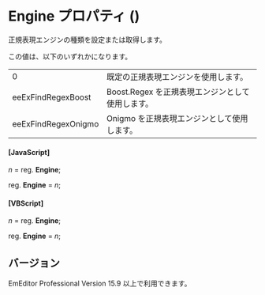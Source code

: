 # Engine プロパティ ()

正規表現エンジンの種類を設定または取得します。

この値は、以下のいずれかになります。

|     |     |
| --- | --- |
| 0 | 既定の正規表現エンジンを使用します。 |
| eeExFindRegexBoost | Boost.Regex を正規表現エンジンとして使用します。 |
| eeExFindRegexOnigmo | Onigmo を正規表現エンジンとして使用します。 |

#### \[JavaScript\]

_n_ = reg. **Engine**;

reg. **Engine** = _n_;

#### \[VBScript\]

_n_ = reg. **Engine**;

reg. **Engine** = _n_;

## バージョン

EmEditor Professional Version 15.9 以上で利用できます。